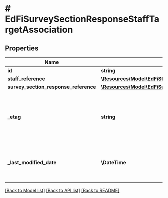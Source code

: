 # # EdFiSurveySectionResponseStaffTargetAssociation

## Properties

Name | Type | Description | Notes
------------ | ------------- | ------------- | -------------
**id** | **string** |  | [optional]
**staff_reference** | [**\Resources\Model\EdFiStaffReference**](EdFiStaffReference.md) |  |
**survey_section_response_reference** | [**\Resources\Model\EdFiSurveySectionResponseReference**](EdFiSurveySectionResponseReference.md) |  |
**_etag** | **string** | A unique system-generated value that identifies the version of the resource. | [optional]
**_last_modified_date** | **\DateTime** | The date and time the resource was last modified. | [optional]

[[Back to Model list]](../../README.md#models) [[Back to API list]](../../README.md#endpoints) [[Back to README]](../../README.md)
